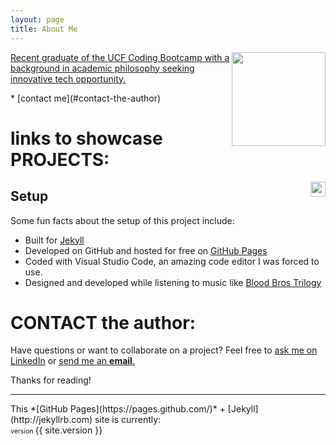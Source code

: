 ```yaml
---
layout: page
title: About Me
---
```


<img style="float: right;" src="" alt="" height="150px" width="auto" />
<p class="message">
<a href="">Recent graduate of the UCF Coding Bootcamp with a background in academic philosophy seeking innovative tech opportunity.</a>
</p>
* [contact me](#contact-the-author)

# links to showcase PROJECTS:

<img style="float: right;" src="" alt="" height="24px" width="24px" />


## Setup

Some fun facts about the setup of this project include:

* Built for [Jekyll](http://jekyllrb.com)
* Developed on GitHub and hosted for free on [GitHub Pages](https://pages.github.com)
* Coded with Visual Studio Code, an amazing code editor I was forced to use.
* Designed and developed while listening to music like [Blood Bros Trilogy](https://soundcloud.com/maddecent/sets/blood-bros-series)

# CONTACT the author:
<p class="message">Have questions or want to collaborate on a project? Feel free to <a href="" target="_blank">ask me on LinkedIn</a> or <a href="mailto:JAHinzmann@gmail.com">send me an <strong>email</strong>.</a></p>

Thanks for reading!
<hr>
This *[GitHub Pages](https://pages.github.com/)* + [Jekyll](http://jekyllrb.com) site is currently:
<br>
<span style="font-size:0.66rem;">version </span><span>{{ site.version }}</span>
